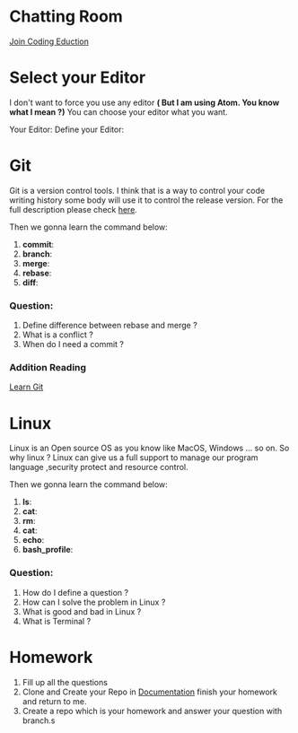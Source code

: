 # Chatting Room
[Join Coding Eduction](https://appear.in/Coding-Education?skipCamPrimer)

# Select your Editor
  I don't want to force you use any editor <b>( But I am using Atom. You know what I mean ?)</b> You can choose your editor what you want.

  Your Editor:
  Define your Editor:

# Git
  Git is a version control tools. I think that is a way to control your code writing history some body will use it to control the release version. For the full description please check [here](https://git-scm.com/).

  Then we gonna learn the command below:

  1. <b>commit</b>:
  2. <b>branch</b>:
  3. <b>merge</b>:
  4. <b>rebase</b>:
  5. <b>diff</b>:

### Question:
  1. Define difference between rebase and merge ?
  2. What is a conflict ?
  3. When do I need a commit ?

### Addition Reading
  [Learn Git](http://learngitbranching.js.org/)

# Linux
  Linux is an Open source OS as you know like MacOS, Windows ... so on. So why linux ? Linux can give us a full support to manage our program language ,security protect and resource control.

  Then we gonna learn the command below:

  1. <b>ls</b>:
  2. <b>cat</b>:
  3. <b>rm</b>:
  4. <b>cat</b>:
  5. <b>echo</b>:
  6. <b>bash_profile</b>:

### Question:
  1. How do I define a question ?
  2. How can I solve the problem in Linux ?
  3. What is good and bad in Linux ?
  4. What is Terminal ?

# Homework

  1. Fill up all the questions
  2. Clone and Create your Repo in [Documentation](https://github.com/chucobo124/programe_education) finish your homework and return to me.
  3. Create a repo which is your homework and answer your question with branch.s 
